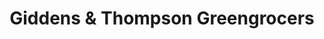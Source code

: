 ---
title: "Giddens & Thompson Greengrocers"
url: /bungay/giddens-und-thompson-greengrocers/
shop: Gemüse & Obst
---